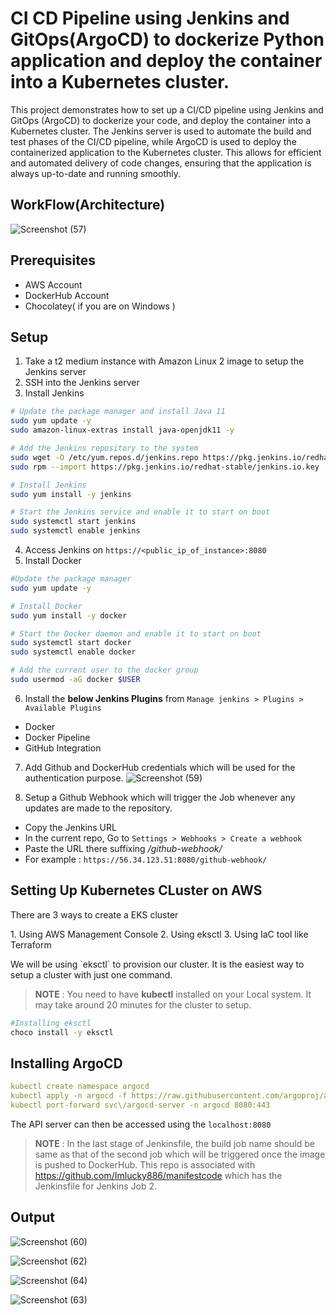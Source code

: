 <h1>CI CD Pipeline using Jenkins and GitOps(ArgoCD) to dockerize Python application and deploy the container into a Kubernetes cluster.</h1>
This project demonstrates how to set up a CI/CD pipeline using Jenkins and GitOps (ArgoCD) to dockerize your code, and deploy the container into a Kubernetes cluster. The Jenkins server is used to automate the build and test phases of the CI/CD pipeline, while ArgoCD is used to deploy the containerized application to the Kubernetes cluster. This allows for efficient and automated delivery of code changes, ensuring that the application is always up-to-date and running smoothly.

<h2>WorkFlow(Architecture)</h2>

![Screenshot (57)](https://user-images.githubusercontent.com/88871793/210801745-312e6b79-691e-4065-86fd-281effd030ee.png)

<h2>Prerequisites</h2>

* AWS Account
* DockerHub Account
* Chocolatey( if you are on Windows )

<h2>Setup</h2>

1. Take a t2 medium instance with Amazon Linux 2 image to setup the Jenkins server
2. SSH into the Jenkins server
3. Install Jenkins 
```Bash
# Update the package manager and install Java 11
sudo yum update -y
sudo amazon-linux-extras install java-openjdk11 -y

# Add the Jenkins repository to the system
sudo wget -O /etc/yum.repos.d/jenkins.repo https://pkg.jenkins.io/redhat-stable/jenkins.repo
sudo rpm --import https://pkg.jenkins.io/redhat-stable/jenkins.io.key

# Install Jenkins
sudo yum install -y jenkins

# Start the Jenkins service and enable it to start on boot
sudo systemctl start jenkins
sudo systemctl enable jenkins
```
4. Access Jenkins on `https://<public_ip_of_instance>:8080`
5. Install Docker
```Bash
#Update the package manager
sudo yum update -y

# Install Docker
sudo yum install -y docker

# Start the Docker daemon and enable it to start on boot
sudo systemctl start docker
sudo systemctl enable docker

# Add the current user to the docker group
sudo usermod -aG docker $USER
```
6. Install the **below Jenkins Plugins**  from `Manage jenkins > Plugins > Available Plugins`
* Docker
* Docker Pipeline
* GitHub Integration
7. Add Github and DockerHub credentials which will be used for the authentication purpose.
![Screenshot (59)](https://user-images.githubusercontent.com/88871793/210787897-9c7233ec-a740-4138-aae5-ca982bb8f1f1.png)

8. Setup a Github Webhook which will trigger the Job whenever any updates are made to the repository.
  * Copy the Jenkins URL
  * In the current repo, Go to `Settings > Webhooks > Create a webhook` 
  * Paste the URL there suffixing _/github-webhook/_
  * For example : `https://56.34.123.51:8080/github-webhook/`

<h2> Setting Up Kubernetes CLuster on AWS </h2>
<p>
There are 3 ways to create a EKS cluster
</p>
1. Using AWS Management Console
2. Using eksctl
3. Using IaC tool like Terraform
<p> We will be using `eksctl` to provision our cluster. It is the easiest way to setup a cluster with just one command. </p>

>  **NOTE** : You need to have **kubectl** installed on your Local system. It may take around 20 minutes for the cluster to setup.

```Bash
#Installing eksctl
choco install -y eksctl
```

<h2> Installing ArgoCD </h2>

```YAML
kubectl create namespace argocd
kubectl apply -n argocd -f https://raw.githubusercontent.com/argoproj/argo-cd/stable/manifests/install.yaml
kubectl port-forward svc\/argocd-server -n argocd 8080:443
```

The API server can then be accessed using the `localhost:8080`

> **NOTE** : In the last stage of Jenkinsfile, the build job name should be same as that of the second job which will be triggered once the image is pushed to DockerHub. This repo is associated with https://github.com/Imlucky886/manifestcode which has the Jenkinsfile for Jenkins Job 2.
<h2> Output </h2>

![Screenshot (60)](https://user-images.githubusercontent.com/88871793/210800293-41e50057-cf78-4db4-8f36-409a42e4b9e0.png)

![Screenshot (62)](https://user-images.githubusercontent.com/88871793/210800349-6f324ac6-9c67-4c7b-a804-6400d44cc2d1.png)


![Screenshot (64)](https://user-images.githubusercontent.com/88871793/210799731-4cb01ae7-a226-4e90-94e4-17c8c05879a4.png)

![Screenshot (63)](https://user-images.githubusercontent.com/88871793/210799885-5974af28-d94f-4d85-9b23-cc947ad62ffe.png)

